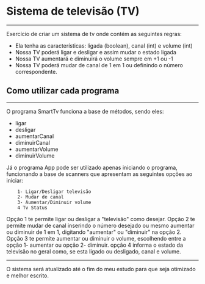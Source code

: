 # Sistema de televisão (TV)
---

Exercício de criar um sistema de tv onde contém as seguintes regras:

- Ela tenha as características: ligada (boolean), canal (int) e volume (int)
- Nossa TV poderá ligar e desligar e assim mudar o estado ligada
- Nossa TV aumentará e diminuirá o volume sempre em +1 ou -1
- Nossa TV poderá mudar de canal de 1 em 1 ou definindo o número correspondente.

## Como utilizar cada programa
---

O programa SmartTv funciona a base de métodos, sendo eles:

- ligar
- desligar
- aumentarCanal
- diminuirCanal
- aumentarVolume
- diminuirVolume

Já o programa App pode ser utilizado apenas iniciando o programa, funcionando a base de scanners que apresentam as seguintes opções ao iniciar:

        1- Ligar/Desligar televisão
        2- Mudar de canal
        3- Aumentar/Diminuir volume
        4 Tv Status

Opção 1 te permite ligar ou desligar a "televisão" como desejar.
Opção 2 te permite mudar de canal inserindo o número desejado ou mesmo aumentar ou diminuir de 1 em 1, digitando "aumentar" ou "diminuir" na opção 2.
Opção 3 te permite aumentar ou diminuir o volume, escolhendo entre a opção 1- aumentar ou opção 2- diminuir.
opção 4 informa o estado da televisão no geral como, se esta ligado ou desligado, canal e volume.

---

O sistema será atualizado até o fim do meu estudo para que seja otimizado e melhor escrito.